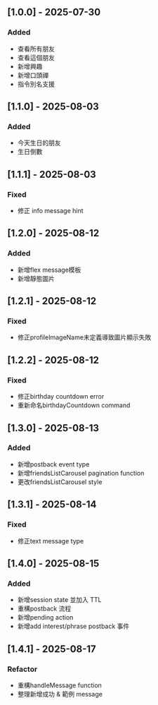 ## [1.0.0] - 2025-07-30
### Added
- 查看所有朋友
- 查看這個朋友
- 新增興趣
- 新增口頭禪
- 指令別名支援

## [1.1.0] - 2025-08-03
### Added
- 今天生日的朋友
- 生日倒數

## [1.1.1] - 2025-08-03
### Fixed
- 修正 info message hint

## [1.2.0] - 2025-08-12
### Added
- 新增flex message模板
- 新增靜態圖片

## [1.2.1] - 2025-08-12
### Fixed
- 修正profileImageName未定義導致圖片顯示失敗

## [1.2.2] - 2025-08-12
### Fixed
- 修正birthday countdown error
- 重新命名birthdayCountdown command

## [1.3.0] - 2025-08-13
### Added
- 新增postback event type
- 新增friendsListCarousel pagination function
- 更改friendsListCarousel style

## [1.3.1] - 2025-08-14
### Fixed
- 修正text message type

## [1.4.0] - 2025-08-15
### Added
- 新增session state 並加入 TTL
- 重構postback 流程
- 新增pending action
- 新增add interest/phrase postback 事件

## [1.4.1] - 2025-08-17
### Refactor
- 重構handleMessage function
- 整理新增成功 & 範例 message